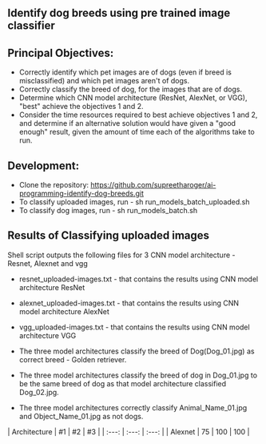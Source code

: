 ## Identify dog breeds using pre trained image classifier

## Principal Objectives:
* Correctly identify which pet images are of dogs (even if breed is misclassified) and which pet images aren't of dogs.
* Correctly classify the breed of dog, for the images that are of dogs. 
* Determine which CNN model architecture (ResNet, AlexNet, or VGG), "best" achieve the objectives 1 and 2.   
* Consider the time resources required to best achieve objectives 1 and 2, and determine if an alternative solution would have given a "good enough" result, given the amount of time each of the algorithms take to run.

## Development:
* Clone the repository: https://github.com/supreetharoger/ai-programming-identify-dog-breeds.git
* To classify uploaded images, run - sh run_models_batch_uploaded.sh
* To classify dog images, run - sh run_models_batch.sh

## Results of Classifying uploaded images
Shell script outputs the following files for 3 CNN model architecture - Resnet, Alexnet and vgg
* resnet_uploaded-images.txt - that contains the results using CNN model architecture ResNet
* alexnet_uploaded-images.txt - that contains the results using CNN model architecture AlexNet
* vgg_uploaded-images.txt - that contains the results using CNN model architecture VGG

* The three model architectures classify the breed of Dog(Dog_01.jpg) as correct breed - Golden retriever.
* The three model architectures classify the breed of dog in Dog_01.jpg to be the same breed of dog as that model architecture classified Dog_02.jpg.
* The three model architectures correctly classify Animal_Name_01.jpg and Object_Name_01.jpg as not dogs.

| Architecture | #1 | #2 | #3 |
| :---: | :---: | :---: |
| Alexnet | 75 | 100 | 100 |



